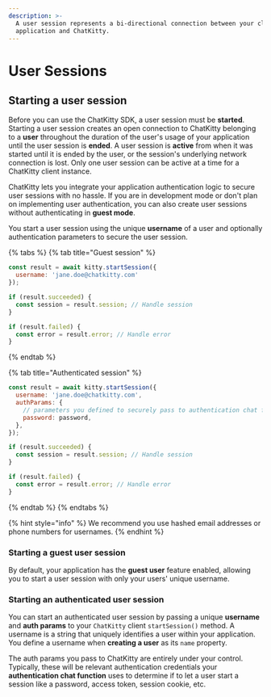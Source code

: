 ```yaml
---
description: >-
  A user session represents a bi-directional connection between your client
  application and ChatKitty.
---
```


# User Sessions

## Starting a user session

Before you can use the ChatKitty SDK, a user session must be **started**. Starting a user session creates an open connection to ChatKitty belonging to a **user** throughout the duration of the user's usage of your application until the user session is **ended**. A user session is **active** from when it was started until it is ended by the user, or the session's underlying network connection is lost. Only one user session can be active at a time for a ChatKitty client instance.

ChatKitty lets you integrate your application authentication logic to secure user sessions with no hassle. If you are in development mode or don't plan on implementing user authentication, you can also create user sessions without authenticating in **guest mode**. 

You start a user session using the unique **username** of a user and optionally authentication parameters to secure the user session.

{% tabs %}
{% tab title="Guest session" %}
```javascript
const result = await kitty.startSession({
  username: 'jane.doe@chatkitty.com'
});

if (result.succeeded) {
  const session = result.session; // Handle session
}

if (result.failed) {
  const error = result.error; // Handle error
}
```
{% endtab %}

{% tab title="Authenticated session" %}
```javascript
const result = await kitty.startSession({
  username: 'jane.doe@chatkitty.com',
  authParams: {
    // parameters you defined to securely pass to authentication chat function
    password: password,
  },
});

if (result.succeeded) {
  const session = result.session; // Handle session
}

if (result.failed) {
  const error = result.error; // Handle error
}
```
{% endtab %}
{% endtabs %}

{% hint style="info" %}
We recommend you use hashed email addresses or phone numbers for usernames.
{% endhint %}

### Starting a guest user session

By default, your application has the **guest user** feature enabled, allowing you to start a user session with only your users' unique username.

### Starting an authenticated user session

You can start an authenticated user session by passing a unique **username** and **auth params** to your `ChatKitty` client `startSession()` method. A username is a string that uniquely identifies a user within your application. You define a username when **creating a user** as its `name` property.

The auth params you pass to ChatKitty are entirely under your control. Typically, these will be relevant authentication credentials your **authentication chat function** uses to determine if to let a user start a session like a password, access token, session cookie, etc.

